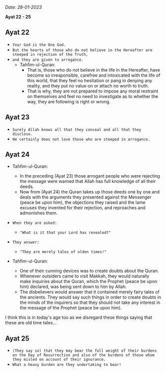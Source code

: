 *Date: 28-01-2023*

**Ayat 22 - 25**

## Ayat 22

- `Your God is the One God.`
- `But the hearts of those who do not believe in the Hereafter are steeped in rejection of the Truth,`
- `and they are given to arrogance.`
  - Tahfim-ul-Quran:
    - That is, those who do not believe in the life in the Hereafter, have become so irresponsible, carefree and intoxicated with the life of this world, that they feel no hesitation or pang in denying any reality, and they put no value on or attach no worth to truth.
    - That is why, they are not prepared to impose any moral restraint on themselves and feel no need to investigate as to whether the way, they are following is right or wrong.

## Ayat 23

- `Surely Allah knows all that they conceal and all that they disclose.`
- `He certainly does not love those who are steeped in arrogance.`

## Ayat 24

- Tahfim-ul-Quran:
  - In the preceding (Ayat 23) those arrogant people who were rejecting the message were warned that Allah has full knowledge of all their deeds.
  - Now from (Ayat 24) the Quran takes up those deeds one by one and deals with the arguments they presented against the Messenger (peace be upon him), the objections they raised and the lame excuses they invented for their rejection, and reproaches and admonishes them.

- `When they are asked:`
  - `"What is it that your Lord has revealed?"`
- `They answer:`
  - `"They are merely tales of olden times!"`

- Tahfim-ul-Quran:
  - One of their cunning devices was to create doubts about the Quran.
  - Whenever outsiders came to visit Makkah, they would naturally make inquiries about the Quran, which the Prophet (peace be upon him) declared, was being sent down to him by Allah. 
  - The disbelievers would answer that it contained merely fairy tales of the ancients. They would say such things in order to create doubts in the minds of the inquirers so that they should not take any interest in the message of the Prophet (peace be upon him).

I think this is in today's age too as we disregard these things saying that these are old time tales...

## Ayat 25

- `(They say so) that they may bear the full weight of their burdens on the Day of Resurrection and also of the burdens of those whom they misled on account of their ignorance.`
- `What a heavy burden are they undertaking to bear!`